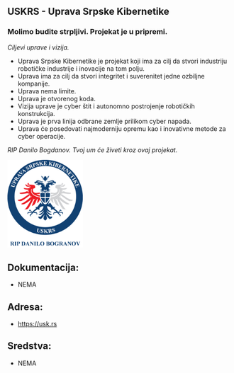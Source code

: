 ## USKRS - Uprava Srpske Kibernetike 

### Molimo budite strpljivi. Projekat je u pripremi.

*Ciljevi uprave i vizija.*

- Uprava Srpske Kibernetike je projekat koji ima za cilj da stvori industriju robotičke industrije i inovacije na tom polju.
- Uprava ima za cilj da stvori integritet i suverenitet jedne ozbiljne kompanije.
- Uprava nema limite.
- Uprava je otvorenog koda.
- Vizija uprave je cyber štit i autonomno postrojenje robotičkih konstrukcija.
- Uprava je prva linija odbrane zemlje prilikom cyber napada.
- Uprava će posedovati najmoderniju opremu kao i inovativne metode za cyber operacije.

*RIP Danilo Bogdanov. Tvoj um će živeti kroz ovaj projekat.*

<p>
 <img src="https://github.com/antistereotip/uskrs/blob/master/uskrs.jpg" width="170" />
</p>

## Dokumentacija:
 
- NEMA

## Adresa:

- https://usk.rs

## Sredstva:

- NEMA
